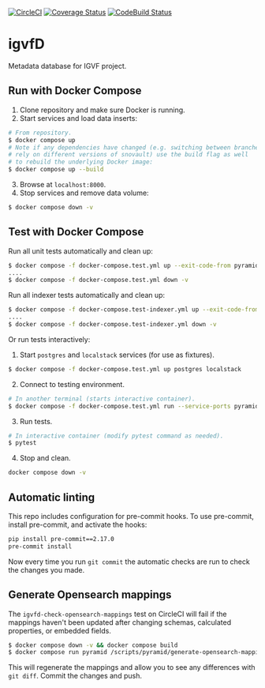 [![CircleCI](https://circleci.com/gh/IGVF-DACC/igvfd/tree/dev.svg?style=svg)](https://circleci.com/gh/IGVF-DACC/igvfd/tree/dev)
[![Coverage Status](https://coveralls.io/repos/github/IGVF-DACC/igvfd/badge.svg?branch=dev)](https://coveralls.io/github/IGVF-DACC/igvfd?branch=dev)
[![CodeBuild Status](https://codebuild.us-west-2.amazonaws.com/badges?uuid=eyJlbmNyeXB0ZWREYXRhIjoiM04wWmZ5MlB0SlRVRWZpYjVOZFV5Y0hvU0FTRStlR0d5SDFjS0k0byt2ekxhK3NzYk1yTStEN1kycWppR1RRVHh0UlVBdllvZk4rSkdrdTB4UGVpdmpzPSIsIml2UGFyYW1ldGVyU3BlYyI6Img2aXJEOVY0emxRYndiVFIiLCJtYXRlcmlhbFNldFNlcmlhbCI6MX0%3D&branch=dev)](https://us-west-2.codebuild.aws.amazon.com/project/eyJlbmNyeXB0ZWREYXRhIjoiRkduanVzYVRjSXFJY0N1T0dpQm5YNGowK09PSUVWdndycDR6Qm42RE5OUkY3Qy9ON0tLL0MvMmFjcHZFckJZUE80VU92dkFTMFp3dzNHSFBXYjJiMzZaL000d00wdmV2THBIWHNqYVNMU2NraVo2bDcyeUlIeTZ4RmhRSERFYlZSNEFadzI4SnVMNXYiLCJpdlBhcmFtZXRlclNwZWMiOiJRcWtkN3pRRUJLMThST05QIiwibWF0ZXJpYWxTZXRTZXJpYWwiOjF9)
# igvfD
Metadata database for IGVF project.

## Run with Docker Compose
1. Clone repository and make sure Docker is running.
2. Start services and load data inserts:
```bash
# From repository.
$ docker compose up
# Note if any dependencies have changed (e.g. switching between branches that
# rely on different versions of snovault) use the build flag as well
# to rebuild the underlying Docker image:
$ docker compose up --build
```
3. Browse at `localhost:8000`.
4. Stop services and remove data volume:
```bash
$ docker compose down -v
```

## Test with Docker Compose
Run all unit tests automatically and clean up:
```bash
$ docker compose -f docker-compose.test.yml up --exit-code-from pyramid
....
$ docker compose -f docker-compose.test.yml down -v
```

Run all indexer tests automatically and clean up:
```bash
$ docker compose -f docker-compose.test-indexer.yml up --exit-code-from indexer-tests
....
$ docker compose -f docker-compose.test-indexer.yml down -v
```

Or run tests interactively:
1. Start `postgres` and `localstack` services (for use as fixtures).
```bash
$ docker compose -f docker-compose.test.yml up postgres localstack
```
2. Connect to testing environment.
```bash
# In another terminal (starts interactive container).
$ docker compose -f docker-compose.test.yml run --service-ports pyramid /bin/bash
```
3. Run tests.
```bash
# In interactive container (modify pytest command as needed).
$ pytest
```
4. Stop and clean.
```bash
docker compose down -v
```

## Automatic linting
This repo includes configuration for pre-commit hooks. To use pre-commit, install pre-commit, and activate the hooks:
```bash
pip install pre-commit==2.17.0
pre-commit install
```
Now every time you run `git commit` the automatic checks are run to check the changes you made.


## Generate Opensearch mappings

The `igvfd-check-opensearch-mappings` test on CircleCI will fail if the mappings haven't been updated after changing schemas, calculated properties, or embedded fields.

```bash
$ docker compose down -v && docker compose build
$ docker compose run pyramid /scripts/pyramid/generate-opensearch-mappings.sh
```

This will regenerate the mappings and allow you to see any differences with `git diff`. Commit the changes and push.
